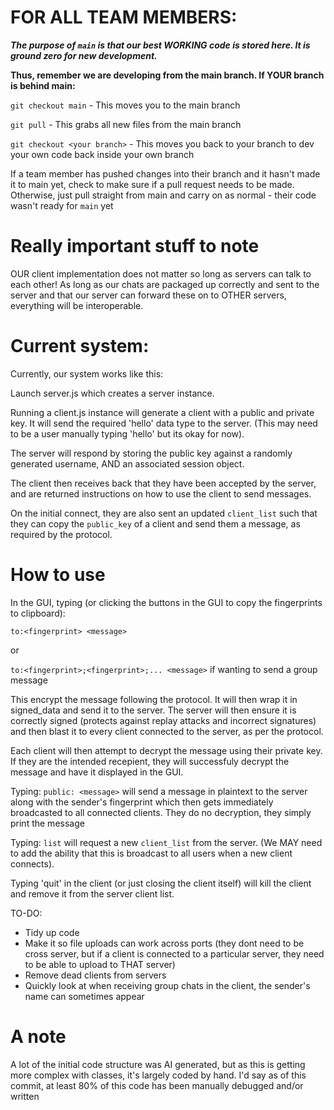 # FOR ALL TEAM MEMBERS:

***The purpose of `main` is that our best WORKING code is stored here. It is ground zero for new development.***

**Thus, remember we are developing from the main branch. If YOUR branch is behind main:**

`git checkout main` - This moves you to the main branch

`git pull` - This grabs all new files from the main branch

`git checkout <your branch>` - This moves you back to your branch to dev your own code back inside your own branch

If a team member has pushed changes into their branch and it hasn't made it to main yet, check to make sure if a pull request needs to be made. Otherwise, just pull straight from main and carry on as normal - their code wasn't ready for `main` yet

# Really important stuff to note

OUR client implementation does not matter so long as servers can talk to each other! As long as our chats are packaged up correctly and sent to the server and that our server can forward these on to OTHER servers, everything will be interoperable.

# Current system:

Currently, our system works like this:

Launch server.js <port> which creates a server instance.

Running a client.js instance will generate a client with a public and private key. It will send the required 'hello' data type to the server. (This may need to be a user manually typing 'hello' but its okay for now).

The server will respond by storing the public key against a randomly generated username, AND an associated session object. 

The client then receives back that they have been accepted by the server, and are returned instructions on how to use the client to send messages.

On the initial connect, they are also sent an updated `client_list` such that they can copy the `public_key` of a client and send them a message, as required by the protocol.

# How to use

In the GUI, typing (or clicking the buttons in the GUI to copy the fingerprints to clipboard):

`to:<fingerprint> <message>`

or

`to:<fingerprint>;<fingerprint>;... <message>` if wanting to send a group message

This encrypt the message following the protocol. It will then wrap it in signed_data and send it to the server. The server will then ensure it is correctly signed (protects against replay attacks and incorrect signatures) and then blast it to every client connected to the server, as per the protocol.

Each client will then attempt to decrypt the message using their private key. If they are the intended recepient, they will successfuly decrypt the message and have it displayed in the GUI.

Typing: `public: <message>` will send a message in plaintext to the server along with the sender's fingerprint which then gets immediately broadcasted to all connected clients. They do no decryption, they simply print the message

Typing: `list` will request a new `client_list` from the server. (We MAY need to add the ability that this is broadcast to all users when a new client connects).

Typing 'quit' in the client (or just closing the client itself) will kill the client and remove it from the server client list.

TO-DO: 
- Tidy up code
- Make it so file uploads can work across ports (they dont need to be cross server, but if a client is connected to a particular server, they need to be able to upload to THAT server)
- Remove dead clients from servers
- Quickly look at when receiving group chats in the client, the sender's name can sometimes appear

# A note

A lot of the initial code structure was AI generated, but as this is getting more complex with classes, it's largely coded by hand. I'd say as of this commit, at least 80% of this code has been manually debugged and/or written


